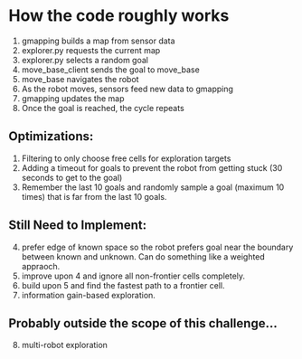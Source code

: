 # How the code roughly works
1. gmapping builds a map from sensor data
2. explorer.py requests the current map
3. explorer.py selects a random goal
4. move_base_client sends the goal to move_base
5. move_base navigates the robot
6. As the robot moves, sensors feed new data to gmapping
7. gmapping updates the map
8. Once the goal is reached, the cycle repeats


## Optimizations:
1. Filtering to only choose free cells for exploration targets
2. Adding a timeout for goals to prevent the robot from getting stuck (30 seconds to get to the goal)
3. Remember the last 10 goals and randomly sample a goal (maximum 10 times) that is far from the last 10 goals.

## Still Need to Implement:
4. prefer edge of known space so the robot prefers goal near the boundary between known and unknown. Can do something like a weighted appraoch.
5. improve upon 4 and ignore all non-frontier cells completely.
6. build upon 5 and find the fastest path to a frontier cell.
7. information gain-based exploration.

## Probably outside the scope of this challenge...
8. multi-robot exploration
